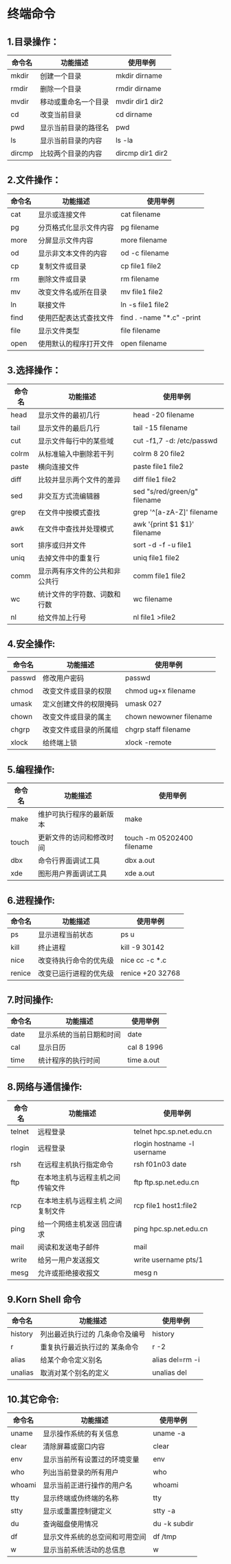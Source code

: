 # 终端命令

## 1.目录操作：

命令名 | 功能描述 | 使用举例
---|---|---
mkdir |	创建一个目录 |	mkdir dirname
rmdir |	删除一个目录 |	rmdir dirname
mvdir |	移动或重命名一个目录 |	mvdir dir1 dir2
cd |改变当前目录 |	cd dirname
pwd |	显示当前目录的路径名 |	pwd
ls |	显示当前目录的内容 |	ls -la
dircmp |	比较两个目录的内容 	|dircmp dir1 dir2

## 2.文件操作：
命令名 |	功能描述 |	使用举例
---|---|---
cat |	显示或连接文件 |	cat filename
pg |	分页格式化显示文件内容 |	pg filename
more |	分屏显示文件内容 |	more filename
od |	显示非文本文件的内容 |	od -c filename
cp |	复制文件或目录 |	cp file1 file2
rm |	删除文件或目录 |	rm filename
mv |	改变文件名或所在目录 |	mv file1 file2
ln |	联接文件 |	ln -s file1 file2
find |	使用匹配表达式查找文件| 	find . -name "*.c" -print
file |	显示文件类型 |	file filename
open |	使用默认的程序打开文件 |	open filename

## 3.选择操作：
命令名 |	功能描述| 	使用举例
---|---|---
head |	显示文件的最初几行 |	head -20 filename
tail |	显示文件的最后几行 |	tail -15 filename
cut |	显示文件每行中的某些域 |	cut -f1,7 -d: /etc/passwd
colrm| 	从标准输入中删除若干列 	|colrm 8 20 file2
paste |	横向连接文件 |	paste file1 file2
diff |	比较并显示两个文件的差异 |	diff file1 file2
sed |	非交互方式流编辑器 |	sed "s/red/green/g" filename
grep |	在文件中按模式查找 	| grep '^[a-zA-Z]' filename
awk |	在文件中查找并处理模式 |	awk '{print $1 $1}' filename
sort |	排序或归并文件 |	sort -d -f -u file1
uniq |	去掉文件中的重复行 | 	uniq file1 file2
comm |显示两有序文件的公共和非公共行 | 	comm file1 file2
wc |	统计文件的字符数、词数和行数 |	wc filename
nl 	|给文件加上行号 |	nl file1 >file2


## 4.安全操作:
命令名 |	功能描述 |	使用举例
---|---|---
passwd 	|修改用户密码 |	passwd
chmod 	|改变文件或目录的权限| 	chmod ug+x filename
umask 	|定义创建文件的权限掩码| 	umask 027
chown 	|改变文件或目录的属主 |	chown newowner filename
chgrp 	|改变文件或目录的所属组| 	chgrp staff filename
xlock 	|给终端上锁 |	xlock -remote


## 5.编程操作:
命令名 |	功能描述 |	使用举例
---|---|---
make 	|维护可执行程序的最新版本 |	make
touch 	|更新文件的访问和修改时间 |	touch -m 05202400 filename
dbx 	|命令行界面调试工具 |	dbx a.out
xde 	|图形用户界面调试工具| 	xde a.out

## 6.进程操作:
命令名| 	功能描述 |	使用举例
---|---|---
ps 	|显示进程当前状态 |	ps u
kill |	终止进程 |	kill -9 30142
nice |	改变待执行命令的优先级 |	nice cc -c *.c
renice| 	改变已运行进程的优先级 |	renice +20 32768 

## 7.时间操作:
命令名 |	功能描述 |	使用举例
---|---|---
date 	|显示系统的当前日期和时间 |	date
cal 	|显示日历 |	cal 8 1996
time 	|统计程序的执行时间 |	time a.out 

## 8.网络与通信操作:
命令名 |	功能描述 |	使用举例
---|---|---
telnet 	|远程登录 |	telnet hpc.sp.net.edu.cn
rlogin 	|远程登录 |	rlogin hostname -l username
rsh 	|在远程主机执行指定命令 |	rsh f01n03 date
ftp 	|在本地主机与远程主机之间传输文件| 	ftp ftp.sp.net.edu.cn
rcp 	|在本地主机与远程主机 之间复制文件| 	rcp file1 host1:file2
ping |给一个网络主机发送 回应请求 |	ping hpc.sp.net.edu.cn
mail |	阅读和发送电子邮件 |	mail
write |	给另一用户发送报文 |	write username pts/1
mesg |	允许或拒绝接收报文 |	mesg n

## 9.Korn Shell 命令
命令名 |	功能描述 |	使用举例
---|---|---
history |	列出最近执行过的 几条命令及编号 |	history
r |	重复执行最近执行过的 某条命令 |	r -2
alias| 	给某个命令定义别名 |	alias del=rm -i
unalias| 	取消对某个别名的定义|	unalias del

## 10.其它命令:
命令名 |	功能描述 |	使用举例
---|---|---
uname 	|显示操作系统的有关信息 |	uname -a
clear 	|清除屏幕或窗口内容 	|clear
env 	|显示当前所有设置过的环境变量| 	env
who 	|列出当前登录的所有用户 	|who
whoami 	|显示当前正进行操作的用户名|	whoami
tty 	|显示终端或伪终端的名称 	|tty
stty 	|显示或重置控制键定义 |	stty -a
du 	|查询磁盘使用情况 |	du -k subdir
df 	|显示文件系统的总空间和可用空间 |	df /tmp
w 	|显示当前系统活动的总信息 |	w
